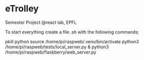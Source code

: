 # eTrolley
Semester Project @react lab, EPFL


To start everything create a file .sh with the following commands:

pkill python
source /home/pi/raspweb/.venv/bin/activate
python3 /home/pi/raspweb/tests/local_server.py &
python3 /home/pi/raspweb/flaskberry/web_server.py

